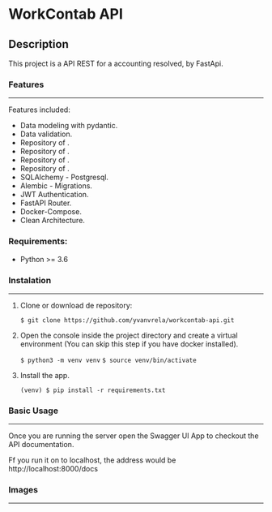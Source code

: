 # WorkContab API

## Description

This project is a API REST for a accounting resolved, by FastApi.

### Features
---

Features included:

- Data modeling with pydantic.
- Data validation.
- Repository of .
- Repository of .
- Repository of .
- Repository of .
- SQLAlchemy - Postgresql.
- Alembic - Migrations.
- JWT Authentication.
- FastAPI Router.
- Docker-Compose.
- Clean Architecture.

### Requirements:

- Python >= 3.6

### Instalation

---

1. Clone or download de repository:

   `$ git clone https://github.com/yvanvrela/workcontab-api.git`

2. Open the console inside the project directory and create a virtual environment (You can skip this step if you have docker installed).

    `$ python3 -m venv venv`
    `$ source venv/bin/activate`

3. Install the app.

    `(venv) $ pip install -r requirements.txt`

### Basic Usage

---

Once you are running the server open the Swagger UI App to checkout the API documentation.

Ff you run it on to localhost, the address would be http://localhost:8000/docs


### Images

---